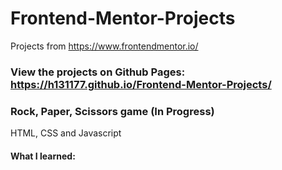 # Frontend-Mentor-Projects
Projects from https://www.frontendmentor.io/

### View the projects on Github Pages: https://h131177.github.io/Frontend-Mentor-Projects/


### Rock, Paper, Scissors game (In Progress)
HTML, CSS and Javascript
#### What I learned:

